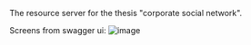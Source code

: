 The resource server for the thesis "corporate social network".

Screens from swagger ui:
![image](https://github.com/user-attachments/assets/a2ecff3f-863c-4aaa-ba07-f789e34c4f14)

